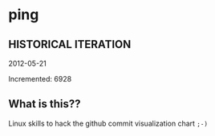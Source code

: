 # ping

## HISTORICAL ITERATION
2012-05-21

Incremented: 6928

## What is this?? 
Linux skills to hack the github commit visualization chart `;-)`
